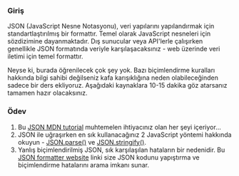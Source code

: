 ### Giriş

JSON (JavaScript Nesne Notasyonu), veri yapılarını yapılandırmak için standartlaştırılmış bir formattır. Temel olarak JavaScript nesneleri için sözdizimine dayanmaktadır. Dış sunucular veya API'lerle çalışırken genellikle JSON formatında veriyle karşılaşacaksınız - web üzerinde veri iletimi için temel formattır.

Neyse ki, burada öğrenilecek çok şey yok. Bazı biçimlendirme kuralları hakkında bilgi sahibi değilseniz kafa karışıklığına neden olabileceğinden sadece bir ders ekliyoruz. Aşağıdaki kaynaklara 10-15 dakika göz atarsanız tamamen hazır olacaksınız.

### Ödev

<div class="lesson-content__panel" markdown="1">

1. Bu [JSON MDN tutorial]( https://developer.mozilla.org/en-US/docs/Learn/JavaScript/Objects/JSON) muhtemelen ihtiyacınız olan her şeyi içeriyor...
2. JSON ile uğraşırken en sık kullanacağınız 2 JavaScript yöntemi hakkında okuyun - [JSON.parse()](https://www.w3schools.com/js/js_json_parse.asp) ve [JSON.stringify()](https://www.w3schools.com/js/js_json_stringify.asp).
3. Yanlış biçimlendirilmiş JSON, sık karşılaşılan hataların bir nedenidir. Bu [JSON formatter website](https://jsonformatter.curiousconcept.com/) linki size JSON kodunu yapıştırma ve biçimlendirme hatalarını arama imkanı sunar.

</div>
